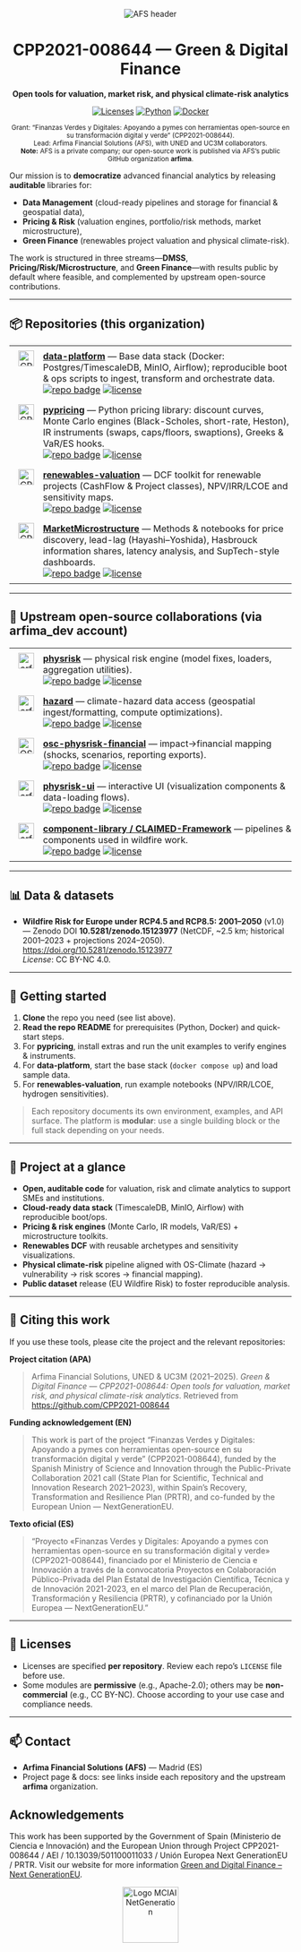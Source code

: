<div align="center">
<p align="center">
  <img src="https://afs-services.com/wp-content/uploads/2015/01/500-AFS1.jpg" alt="AFS header" style="max-width:100%; height:auto;">
</p>

# CPP2021-008644 — Green & Digital Finance
**Open tools for valuation, market risk, and physical climate-risk analytics**

<p>
  <a href="#"><img alt="Licenses" src="https://img.shields.io/badge/license-mixed-blue"></a>
  <a href="#"><img alt="Python" src="https://img.shields.io/badge/python-3.10%2B-blue"></a>
  <a href="#"><img alt="Docker" src="https://img.shields.io/badge/docker-compose-blue"></a>
</p>



<sub>
Grant: “Finanzas Verdes y Digitales: Apoyando a pymes con herramientas open-source en su transformación digital y verde” (CPP2021-008644).<br>
Lead: Arfima Financial Solutions (AFS), with UNED and UC3M collaborators.<br>
<strong>Note:</strong> AFS is a private company; our open-source work is published via AFS’s public GitHub organization <strong>arfima</strong>.
</sub>




</div>

Our mission is to **democratize** advanced financial analytics by releasing **auditable** libraries for:
- **Data Management** (cloud-ready pipelines and storage for financial & geospatial data),
- **Pricing & Risk** (valuation engines, portfolio/risk methods, market microstructure),
- **Green Finance** (renewables project valuation and physical climate-risk).

The work is structured in three streams—**DMSS**, **Pricing/Risk/Microstructure**, and **Green Finance**—with results public by default where feasible, and complemented by upstream open-source contributions.

---
## 📦 Repositories (this organization)

<table width="100%" style="width:100%; table-layout:fixed; border-collapse:collapse; border-spacing:0; border:0;">
  <colgroup>
    <col style="width:60px">
    <col>
  </colgroup>

  <tr>
    <td align="center" style="vertical-align:top; border:0; padding:8px 0;">
      <a href="https://github.com/CPP2021-008644/data-platform">
        <img src="https://afs-services.com/wp-content/uploads/2025/07/data_platform.png" width="28" alt="CPP2021-008644" />
      </a>
    </td>
    <td style="vertical-align:top; word-break:break-word; border:0; padding:8px 0;">
      <b><a href="https://github.com/CPP2021-008644/data-platform">data-platform</a></b> — Base data stack (Docker: Postgres/TimescaleDB, MinIO, Airflow); reproducible boot & ops scripts to ingest, transform and orchestrate data.<br>
      <a href="https://github.com/CPP2021-008644/data-platform"><img alt="repo badge" src="https://img.shields.io/badge/repo-CPP2021--008644%2Fdata--platform-181717?logo=github&labelColor=555"></a>
      <a href="https://github.com/CPP2021-008644/data-platform"><img alt="license" src="https://img.shields.io/github/license/CPP2021-008644/data-platform"></a>
    </td>
  </tr>

  <tr>
    <td align="center" style="vertical-align:top; border:0; padding:8px 0;">
      <a href="https://github.com/CPP2021-008644/pypricing">
        <img src="https://afs-services.com/wp-content/uploads/2025/07/pypricing_resized.png" width="28" alt="CPP2021-008644" />
      </a>
    </td>
    <td style="vertical-align:top; word-break:break-word; border:0; padding:8px 0;">
      <b><a href="https://github.com/CPP2021-008644/pypricing">pypricing</a></b> — Python pricing library: discount curves, Monte Carlo engines (Black-Scholes, short-rate, Heston), IR instruments (swaps, caps/floors, swaptions), Greeks & VaR/ES hooks.<br>
      <a href="https://github.com/CPP2021-008644/pypricing"><img alt="repo badge" src="https://img.shields.io/badge/repo-CPP2021--008644%2Fpypricing-181717?logo=github&labelColor=555"></a>
      <a href="https://github.com/CPP2021-008644/pypricing"><img alt="license" src="https://img.shields.io/github/license/CPP2021-008644/pypricing"></a>
    </td>
  </tr>

  <tr>
    <td align="center" style="vertical-align:top; border:0; padding:8px 0;">
      <a href="https://github.com/CPP2021-008644/renewables-valuation">
        <img src="https://afs-services.com/wp-content/uploads/2025/07/renewable_valuation_resized.png" width="28" alt="CPP2021-008644" />
      </a>
    </td>
    <td style="vertical-align:top; word-break:break-word; border:0; padding:8px 0;">
      <b><a href="https://github.com/CPP2021-008644/renewables-valuation">renewables-valuation</a></b> — DCF toolkit for renewable projects (CashFlow & Project classes), NPV/IRR/LCOE and sensitivity maps.<br>
      <a href="https://github.com/CPP2021-008644/renewables-valuation"><img alt="repo badge" src="https://img.shields.io/badge/repo-CPP2021--008644%2Frenewables--valuation-181717?logo=github&labelColor=555"></a>
      <a href="https://github.com/CPP2021-008644/renewables-valuation"><img alt="license" src="https://img.shields.io/github/license/CPP2021-008644/renewables-valuation"></a>
    </td>
  </tr>

  <tr>
    <td align="center" style="vertical-align:top; border:0; padding:8px 0;">
      <a href="https://github.com/CPP2021-008644/MarketMicrostructure">
        <img src="https://afs-services.com/wp-content/uploads/2025/07/market_microstructure_resized.png" width="28" alt="CPP2021-008644" />
      </a>
    </td>
    <td style="vertical-align:top; word-break:break-word; border:0; padding:8px 0;">
      <b><a href="https://github.com/CPP2021-008644/MarketMicrostructure">MarketMicrostructure</a></b> — Methods & notebooks for price discovery, lead-lag (Hayashi–Yoshida), Hasbrouck information shares, latency analysis, and SupTech-style dashboards.<br>
      <a href="https://github.com/CPP2021-008644/MarketMicrostructure"><img alt="repo badge" src="https://img.shields.io/badge/repo-CPP2021--008644%2FMarketMicrostructure-181717?logo=github&labelColor=555"></a>
      <a href="https://github.com/CPP2021-008644/MarketMicrostructure"><img alt="license" src="https://img.shields.io/github/license/CPP2021-008644/MarketMicrostructure"></a>
    </td>
  </tr>
</table>

---

## 🌿 Upstream open-source collaborations (via **arfima_dev** account)

<table width="100%" style="width:100%; table-layout:fixed; border-collapse:collapse; border-spacing:0; border:0;">
  <colgroup>
    <col style="width:60px">
    <col>
  </colgroup>

  <tr>
    <td align="center" style="vertical-align:top; border:0; padding:8px 0;">
      <a href="https://github.com/arfima/physrisk"><img src="https://github.com/arfima.png" width="28" alt="arfima"></a>
    </td>
    <td style="vertical-align:top; word-break:break-word; border:0; padding:8px 0;">
      <b><a href="https://github.com/arfima/physrisk">physrisk</a></b> — physical risk engine (model fixes, loaders, aggregation utilities).<br>
      <a href="https://github.com/arfima/physrisk"><img alt="repo badge" src="https://img.shields.io/badge/repo-arfima%2Fphysrisk-181717?logo=github&labelColor=555"></a>
      <a href="https://github.com/arfima/physrisk"><img alt="license" src="https://img.shields.io/github/license/arfima/physrisk"></a>
    </td>
  </tr>

  <tr>
    <td align="center" style="vertical-align:top; border:0; padding:8px 0;">
      <a href="https://github.com/arfima/hazard"><img src="https://github.com/arfima.png" width="28" alt="arfima"></a>
    </td>
    <td style="vertical-align:top; word-break:break-word; border:0; padding:8px 0;">
      <b><a href="https://github.com/arfima/hazard">hazard</a></b> — climate-hazard data access (geospatial ingest/formatting, compute optimizations).<br>
      <a href="https://github.com/arfima/hazard"><img alt="repo badge" src="https://img.shields.io/badge/repo-arfima%2Fhazard-181717?logo=github&labelColor=555"></a>
      <a href="https://github.com/arfima/hazard"><img alt="license" src="https://img.shields.io/github/license/arfima/hazard"></a>
    </td>
  </tr>

  <tr>
    <td align="center" style="vertical-align:top; border:0; padding:8px 0;">
      <a href="https://github.com/os-climate/osc-physrisk-financial"><img src="https://github.com/os-climate.png" width="28" alt="OS-Climate"></a>
    </td>
    <td style="vertical-align:top; word-break:break-word; border:0; padding:8px 0;">
      <b><a href="https://github.com/os-climate/osc-physrisk-financial">osc-physrisk-financial</a></b> — impact→financial mapping (shocks, scenarios, reporting exports).<br>
      <a href="https://github.com/os-climate/osc-physrisk-financial"><img alt="repo badge" src="https://img.shields.io/badge/repo-os--climate%2Fosc--physrisk--financial-181717?logo=github&labelColor=555"></a>
      <a href="https://github.com/os-climate/osc-physrisk-financial"><img alt="license" src="https://img.shields.io/github/license/os-climate/osc-physrisk-financial"></a>
    </td>
  </tr>

  <tr>
    <td align="center" style="vertical-align:top; border:0; padding:8px 0;">
      <a href="https://github.com/arfima/physrisk-ui"><img src="https://github.com/arfima.png" width="28" alt="arfima"></a>
    </td>
    <td style="vertical-align:top; word-break:break-word; border:0; padding:8px 0;">
      <b><a href="https://github.com/arfima/physrisk-ui">physrisk-ui</a></b> — interactive UI (visualization components & data-loading flows).<br>
      <a href="https://github.com/arfima/physrisk-ui"><img alt="repo badge" src="https://img.shields.io/badge/repo-arfima%2Fphysrisk--ui-181717?logo=github&labelColor=555"></a>
      <a href="https://github.com/arfima/physrisk-ui"><img alt="license" src="https://img.shields.io/github/license/arfima/physrisk-ui"></a>
    </td>
  </tr>

  <tr>
    <td align="center" style="vertical-align:top; border:0; padding:8px 0;">
      <a href="https://github.com/arfima/component-library"><img src="https://github.com/arfima.png" width="28" alt="arfima"></a>
    </td>
    <td style="vertical-align:top; word-break:break-word; border:0; padding:8px 0;">
      <b><a href="https://github.com/arfima/component-library">component-library / CLAIMED-Framework</a></b> — pipelines & components used in wildfire work.<br>
      <a href="https://github.com/arfima/component-library"><img alt="repo badge" src="https://img.shields.io/badge/repo-arfima%2Fcomponent--library-181717?logo=github&labelColor=555"></a>
      <a href="https://github.com/arfima/component-library"><img alt="license" src="https://img.shields.io/github/license/arfima/component-library"></a>
    </td>
  </tr>
</table>


---

## 📊 Data & datasets
- **Wildfire Risk for Europe under RCP4.5 and RCP8.5: 2001–2050** (v1.0) — Zenodo DOI **10.5281/zenodo.15123977** (NetCDF, ~2.5 km; historical 2001–2023 + projections 2024–2050).  
  https://doi.org/10.5281/zenodo.15123977  
  *License*: CC BY-NC 4.0.  

---

## 🔧 Getting started
1. **Clone** the repo you need (see list above).
2. **Read the repo README** for prerequisites (Python, Docker) and quick-start steps.
3. For **pypricing**, install extras and run the unit examples to verify engines & instruments.
4. For **data-platform**, start the base stack (`docker compose up`) and load sample data.
5. For **renewables-valuation**, run example notebooks (NPV/IRR/LCOE, hydrogen sensitivities).

> Each repository documents its own environment, examples, and API surface. The platform is **modular**: use a single building block or the full stack depending on your needs. 

---

## 🧭 Project at a glance
- **Open, auditable code** for valuation, risk and climate analytics to support SMEs and institutions.  
- **Cloud-ready data stack** (TimescaleDB, MinIO, Airflow) with reproducible boot/ops.  
- **Pricing & risk engines** (Monte Carlo, IR models, VaR/ES) + microstructure toolkits.  
- **Renewables DCF** with reusable archetypes and sensitivity visualizations.  
- **Physical climate-risk** pipeline aligned with OS-Climate (hazard → vulnerability → risk scores → financial mapping).  
- **Public dataset** release (EU Wildfire Risk) to foster reproducible analysis. 

---

## 📝 Citing this work
If you use these tools, please cite the project and the relevant repositories:

**Project citation (APA)**
> Arfima Financial Solutions, UNED & UC3M (2021–2025). *Green & Digital Finance — CPP2021-008644: Open tools for valuation, market risk, and physical climate-risk analytics*. Retrieved from https://github.com/CPP2021-008644

**Funding acknowledgement (EN)**
> This work is part of the project “Finanzas Verdes y Digitales: Apoyando a pymes con herramientas open-source en su transformación digital y verde” (CPP2021-008644), funded by the Spanish Ministry of Science and Innovation through the Public-Private Collaboration 2021 call (State Plan for Scientific, Technical and Innovation Research 2021–2023), within Spain’s Recovery, Transformation and Resilience Plan (PRTR), and co-funded by the European Union — NextGenerationEU.

**Texto oficial (ES)**
> “Proyecto «Finanzas Verdes y Digitales: Apoyando a pymes con herramientas open-source en su transformación digital y verde» (CPP2021-008644), financiado por el Ministerio de Ciencia e Innovación a través de la convocatoria Proyectos en Colaboración Público-Privada del Plan Estatal de Investigación Científica, Técnica y de Innovación 2021-2023, en el marco del Plan de Recuperación, Transformación y Resiliencia (PRTR), y cofinanciado por la Unión Europea — NextGenerationEU.”


---


## 📜 Licenses
- Licenses are specified **per repository**. Review each repo’s `LICENSE` file before use.  
- Some modules are **permissive** (e.g., Apache-2.0); others may be **non-commercial** (e.g., CC BY-NC). Choose according to your use case and compliance needs. 

---

## 📫 Contact
- **Arfima Financial Solutions (AFS)** — Madrid (ES)  
- Project page & docs: see links inside each repository and the upstream **arfima** organization.

## Acknowledgements

This work has been supported by the Government of Spain (Ministerio de Ciencia e Innovación) and the European Union through Project CPP2021-008644 / AEI / 10.13039/501100011033 / Unión Europea Next GenerationEU / PRTR. Visit our website for more information [Green and Digital Finance – Next GenerationEU](https://afs-services.com/proyectos-nextgen-eu/).

<p align="center">
  <img
    src="https://afs-services.com/wp-content/uploads/2025/06/logomciaienetgeneration-1232x264.png"
    alt="Logo MCIAI NetGeneration"
    height="100"
  >
</p>